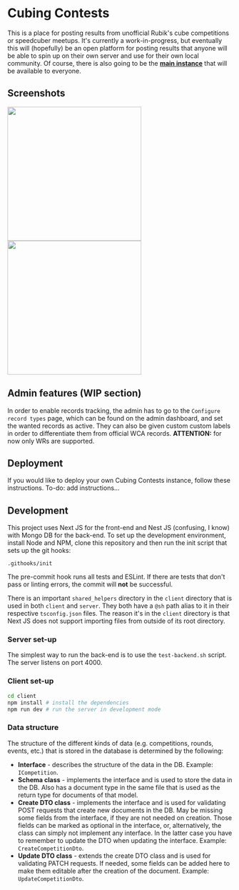 # Cubing Contests

This is a place for posting results from unofficial Rubik's cube competitions or speedcuber meetups. It's currently a work-in-progress, but eventually this will (hopefully) be an open platform for posting results that anyone will be able to spin up on their own server and use for their own local community. Of course, there is also going to be the [**main instance**](https://cubingcontests.denimintsaev.com/) that will be available to everyone.

## Screenshots

<img src="https://denimintsaev.com/api/cubing_contests_1.jpg" width="300"/>

<img src="https://denimintsaev.com/api/cubing_contests_2.jpg" width="300"/>

## Admin features (WIP section)

In order to enable records tracking, the admin has to go to the `Configure record types` page, which can be found on the admin dashboard, and set the wanted records as active. They can also be given custom custom labels in order to differentiate them from official WCA records. **ATTENTION:** for now only WRs are supported.

## Deployment

If you would like to deploy your own Cubing Contests instance, follow these instructions. To-do: add instructions...

## Development

This project uses Next JS for the front-end and Nest JS (confusing, I know) with Mongo DB for the back-end. To set up the development environment, install Node and NPM, clone this repository and then run the init script that sets up the git hooks:

```
.githooks/init
```

The pre-commit hook runs all tests and ESLint. If there are tests that don't pass or linting errors, the commit will **not** be successful.

There is an important `shared_helpers` directory in the `client` directory that is used in both `client` and `server`. They both have a `@sh` path alias to it in their respective `tsconfig.json` files. The reason it's in the `client` directory is that Next JS does not support importing files from outside of its root directory.

### Server set-up

The simplest way to run the back-end is to use the `test-backend.sh` script. The server listens on port 4000.

### Client set-up

```bash
cd client
npm install # install the dependencies
npm run dev # run the server in development mode
```

### Data structure

The structure of the different kinds of data (e.g. competitions, rounds, events, etc.) that is stored in the database is determined by the following:

- **Interface** - describes the structure of the data in the DB. Example: `ICompetition`.
- **Schema class** - implements the interface and is used to store the data in the DB. Also has a document type in the same file that is used as the return type for documents of that model.
- **Create DTO class** - implements the interface and is used for validating POST requests that create new documents in the DB. May be missing some fields from the interface, if they are not needed on creation. Those fields can be marked as optional in the interface, or, alternatively, the class can simply not implement any interface. In the latter case you have to remember to update the DTO when updating the interface. Example: `CreateCompetitionDto`.
- **Update DTO class** - extends the create DTO class and is used for validating PATCH requests. If needed, some fields can be added here to make them editable after the creation of the document. Example: `UpdateCompetitionDto`.
